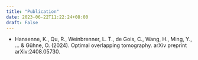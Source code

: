 ```yaml
---
title: "Publication"
date: 2023-06-22T11:22:24+08:00
draft: False
---
```


- Hansenne, K., Qu, R., Weinbrenner, L. T., de Gois, C., Wang, H., Ming, Y., ... & Gühne, O. (2024). Optimal overlapping tomography. arXiv preprint arXiv:2408.05730.